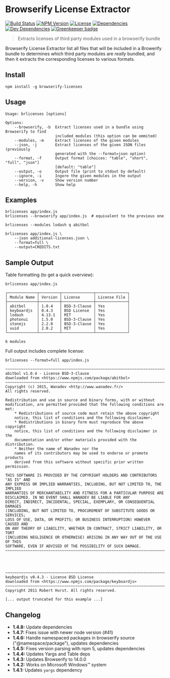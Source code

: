 # Browserify License Extractor

[![Build Status](https://travis-ci.org/wanadev/browserify-licenses.svg?branch=master)](https://travis-ci.org/wanadev/browserify-licenses)
[![NPM Version](http://img.shields.io/npm/v/browserify-licenses.svg?style=flat)](https://www.npmjs.com/package/browserify-licenses)
[![License](http://img.shields.io/npm/l/browserify-licenses.svg?style=flat)](https://github.com/wanadev/browserify-licenses/blob/master/LICENSE)
[![Dependencies](https://img.shields.io/david/wanadev/browserify-licenses.svg?maxAge=2592000)]()
[![Dev Dependencies](https://img.shields.io/david/dev/wanadev/browserify-licenses.svg?maxAge=2592000)]()
[![Greenkeeper badge](https://badges.greenkeeper.io/wanadev/browserify-licenses.svg)](https://greenkeeper.io/)


> Extracts licenses of third party modules used in a browserify bundle

Browserify License Extractor list all files that will be included in
a Browerify bundle to determines which third party modules are *really*
bundled, and then it extracts the corresponding licenses to various formats.


## Install

    npm install -g browserify-licenses


## Usage

    Usage: brlicenses [options]

    Options:
        --browserify, -b  Extract licenses used in a bundle using Browserify to find
                          included modules (this option can be ommited)
        --modules, -m     Extract licenses of the given modules
        --json, -j        Extract licenses of the given JSON files (previously
                          generated with the --format=json option)
        --format, -f      Output format [choices: "table", "short", "full", "json"]
                          [default: "table"]
        --output, -o      Output file (print to stdout by default)
        --ignore, -i      Ingore the given modules in the output
        --version, -v     Show version number
        --help, -h        Show help


## Examples

    brlicenses app/index.js
    brlicenses --browserify app/index.js  # equivalent to the previous one

    brlicenses --modules lodash q abitbol

    brlicenses app/index.js \
        --json additional-licenses.json \
        --format=full \
        --output=CREDITS.txt


## Sample Output

Table formatting (to get a quick overview):

    brlicenses app/index.js

    ┌─────────────┬─────────┬──────────────┬──────────────┐
    │ Module Name │ Version │ License      │ License File │
    ├─────────────┼─────────┼──────────────┼──────────────┤
    │ abitbol     │ 1.0.4   │ BSD-3-Clause │ Yes          │
    │ keyboardjs  │ 0.4.3   │ BSD License  │ Yes          │
    │ lodash      │ 4.13.1  │ MIT          │ Yes          │
    │ photonui    │ 1.5.0   │ BSD-3-Clause │ Yes          │
    │ stonejs     │ 2.2.0   │ BSD-3-Clause │ Yes          │
    │ uuid        │ 2.0.2   │ MIT          │ Yes          │
    └─────────────┴─────────┴──────────────┴──────────────┘

    6 modules

Full output includes complete license:

    brlicenses --format=full app/index.js

    ~~~~~~~~~~~~~~~~~~~~~~~~~~~~~~~~~~~~~~~~~~~~~~~~~~~~~~~~~~~~~~~~~~~~~~~~~~~~~~~~
    abitbol v1.0.4 - License BSD-3-Clause
    downloaded from <https://www.npmjs.com/package/abitbol>
    ~~~~~~~~~~~~~~~~~~~~~~~~~~~~~~~~~~~~~~~~~~~~~~~~~~~~~~~~~~~~~~~~~~~~~~~~~~~~~~~~
    Copyright (c) 2015, Wanadev <http://www.wanadev.fr/>
    All rights reserved.

    Redistribution and use in source and binary forms, with or without
    modification, are permitted provided that the following conditions are met:
        * Redistributions of source code must retain the above copyright
        notice, this list of conditions and the following disclaimer.
        * Redistributions in binary form must reproduce the above copyright
        notice, this list of conditions and the following disclaimer in the
        documentation and/or other materials provided with the distribution.
        * Neither the name of Wanadev nor the
        names of its contributors may be used to endorse or promote products
        derived from this software without specific prior written permission.

    THIS SOFTWARE IS PROVIDED BY THE COPYRIGHT HOLDERS AND CONTRIBUTORS "AS IS" AND
    ANY EXPRESS OR IMPLIED WARRANTIES, INCLUDING, BUT NOT LIMITED TO, THE IMPLIED
    WARRANTIES OF MERCHANTABILITY AND FITNESS FOR A PARTICULAR PURPOSE ARE
    DISCLAIMED. IN NO EVENT SHALL WANADEV BE LIABLE FOR ANY
    DIRECT, INDIRECT, INCIDENTAL, SPECIAL, EXEMPLARY, OR CONSEQUENTIAL DAMAGES
    (INCLUDING, BUT NOT LIMITED TO, PROCUREMENT OF SUBSTITUTE GOODS OR SERVICES;
    LOSS OF USE, DATA, OR PROFITS; OR BUSINESS INTERRUPTION) HOWEVER CAUSED AND
    ON ANY THEORY OF LIABILITY, WHETHER IN CONTRACT, STRICT LIABILITY, OR TORT
    (INCLUDING NEGLIGENCE OR OTHERWISE) ARISING IN ANY WAY OUT OF THE USE OF THIS
    SOFTWARE, EVEN IF ADVISED OF THE POSSIBILITY OF SUCH DAMAGE.
    ~~~~~~~~~~~~~~~~~~~~~~~~~~~~~~~~~~~~~~~~~~~~~~~~~~~~~~~~~~~~~~~~~~~~~~~~~~~~~~~~




    ~~~~~~~~~~~~~~~~~~~~~~~~~~~~~~~~~~~~~~~~~~~~~~~~~~~~~~~~~~~~~~~~~~~~~~~~~~~~~~~~
    keyboardjs v0.4.3 - License BSD License
    downloaded from <https://www.npmjs.com/package/keyboardjs>
    ~~~~~~~~~~~~~~~~~~~~~~~~~~~~~~~~~~~~~~~~~~~~~~~~~~~~~~~~~~~~~~~~~~~~~~~~~~~~~~~~
    Copyright 2011 Robert Hurst. All rights reserved.

    [... output truncated for this example ...]


## Changelog

* **1.4.8:** Update dependencies
* **1.4.7:** Fixes issue with newer node version (#41)
* **1.4.6:** Handle namespaced packages in browserify source ("@namespace/package"), updates dependencies
* **1.4.5:** Fixes version parsing with npm 5, updates dependencies
* **1.4.4:** Updates Yargs and Table deps
* **1.4.3:** Updates Browserify to 14.0.0
* **1.4.2:** Works on Microsoft Windows™ system
* **1.4.1:** Updates `yargs` dependency

